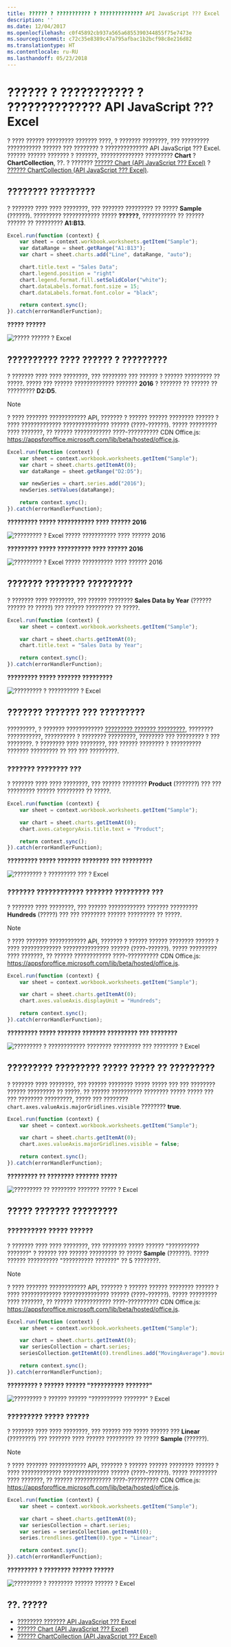 ```yaml
---
title: ?????? ? ??????????? ? ?????????????? API JavaScript ??? Excel
description: ''
ms.date: 12/04/2017
ms.openlocfilehash: c0f45892cb937a565a6855390344855f75e7473e
ms.sourcegitcommit: c72c35e8389c47a795afbac1b2bcf98c8e216d82
ms.translationtype: HT
ms.contentlocale: ru-RU
ms.lasthandoff: 05/23/2018
---
```

# <a name="work-with-charts-using-the-excel-javascript-api"></a>?????? ? ??????????? ? ?????????????? API JavaScript ??? Excel

? ???? ?????? ????????? ??????? ????, ? ??????? ????????, ??? ????????? ??????????? ?????? ??? ???????? ? ?????????????? API JavaScript ??? Excel. ?????? ?????? ??????? ? ???????, ?????????????? ????????? **Chart** ? **ChartCollection**, ??. ? ??????? [?????? Chart (API JavaScript ??? Excel)](https://dev.office.com/reference/add-ins/excel/chart) ? [?????? ChartCollection (API JavaScript ??? Excel)](https://dev.office.com/reference/add-ins/excel/chartcollection).

## <a name="create-a-chart"></a>???????? ?????????

? ??????? ???? ???? ????????, ??? ??????? ????????? ?? ????? **Sample** (??????). ????????? ???????????? ????? **??????**, ??????????? ?? ?????? ?????? ?? ????????? **A1:B13**.

```js
Excel.run(function (context) {
    var sheet = context.workbook.worksheets.getItem("Sample");
    var dataRange = sheet.getRange("A1:B13");
    var chart = sheet.charts.add("Line", dataRange, "auto");

    chart.title.text = "Sales Data";
    chart.legend.position = "right"
    chart.legend.format.fill.setSolidColor("white");
    chart.dataLabels.format.font.size = 15;
    chart.dataLabels.format.font.color = "black";

    return context.sync();
}).catch(errorHandlerFunction);
```

**????? ??????**

![????? ?????? ? Excel](../images/excel-charts-create-line.png)


## <a name="add-a-data-series-to-a-chart"></a>?????????? ???? ?????? ? ?????????

? ??????? ???? ???? ????????, ??? ???????? ??? ?????? ? ?????? ????????? ?? ?????. ????? ??? ?????? ????????????? ??????? **2016** ? ??????? ?? ?????? ?? ????????? **D2:D5**.

> [!NOTE]
> ? ???? ??????? ???????????? API, ??????? ? ?????? ?????? ???????? ?????? ? ???? ????????????? ??????????????? ?????? (????-??????). ????? ????????? ???? ???????, ?? ?????? ???????????? ????-?????????? CDN Office.js: https://appsforoffice.microsoft.com/lib/beta/hosted/office.js.

```js
Excel.run(function (context) {
    var sheet = context.workbook.worksheets.getItem("Sample");
    var chart = sheet.charts.getItemAt(0);
    var dataRange = sheet.getRange("D2:D5");

    var newSeries = chart.series.add("2016");
    newSeries.setValues(dataRange);

    return context.sync();
}).catch(errorHandlerFunction);
```

**????????? ????? ??????????? ???? ?????? 2016**

![????????? ? Excel ????? ??????????? ???? ?????? 2016](../images/excel-charts-data-series-before.png)

**????????? ????? ?????????? ???? ?????? 2016**

![????????? ? Excel ????? ?????????? ???? ?????? 2016](../images/excel-charts-data-series-after.png)

## <a name="set-chart-title"></a>??????? ???????? ?????????

? ??????? ???? ????????, ??? ?????? ???????? **Sales Data by Year** (?????? ?????? ?? ?????) ??? ?????? ????????? ?? ?????. 

```js
Excel.run(function (context) {
    var sheet = context.workbook.worksheets.getItem("Sample");

    var chart = sheet.charts.getItemAt(0);
    chart.title.text = "Sales Data by Year";

    return context.sync();
}).catch(errorHandlerFunction);
```

**????????? ????? ??????? ?????????**

![????????? ? ?????????? ? Excel](../images/excel-charts-title-set.png)

## <a name="set-properties-of-an-axis-in-a-chart"></a>??????? ??????? ??? ?????????

?????????, ? ??????? ???????????? [????????? ??????? ?????????](https://en.wikipedia.org/wiki/Cartesian_coordinate_system), ???????? ???????????, ?????????? ? ???????? ?????????, ???????? ??? ????????? ? ??? ????????. ? ???????? ???? ????????, ??? ?????? ???????? ? ?????????? ??????? ????????? ?? ??? ??? ?????????.

### <a name="set-axis-title"></a>??????? ???????? ???

? ??????? ???? ???? ????????, ??? ?????? ???????? **Product** (???????) ??? ??? ????????? ?????? ????????? ?? ?????.

```js
Excel.run(function (context) {
    var sheet = context.workbook.worksheets.getItem("Sample");

    var chart = sheet.charts.getItemAt(0);
    chart.axes.categoryAxis.title.text = "Product";

    return context.sync();
}).catch(errorHandlerFunction);
```

**????????? ????? ??????? ???????? ??? ?????????**

![????????? ? ????????? ??? ? Excel](../images/excel-charts-axis-title-set.png)

### <a name="set-axis-display-unit"></a>??????? ???????????? ??????? ????????? ???

? ??????? ???? ????????, ??? ?????? ???????????? ??????? ????????? **Hundreds** (?????) ??? ??? ???????? ?????? ????????? ?? ?????.

> [!NOTE]
> ? ???? ??????? ???????????? API, ??????? ? ?????? ?????? ???????? ?????? ? ???? ????????????? ??????????????? ?????? (????-??????). ????? ????????? ???? ???????, ?? ?????? ???????????? ????-?????????? CDN Office.js: https://appsforoffice.microsoft.com/lib/beta/hosted/office.js.

```js
Excel.run(function (context) {
    var sheet = context.workbook.worksheets.getItem("Sample");

    var chart = sheet.charts.getItemAt(0);
    chart.axes.valueAxis.displayUnit = "Hundreds";

    return context.sync();
}).catch(errorHandlerFunction);
```

**????????? ????? ??????? ??????? ????????? ??? ????????**

![????????? ? ???????????? ???????? ????????? ??? ???????? ? Excel](../images/excel-charts-axis-display-unit-set.png)

## <a name="set-visibility-of-gridlines-in-a-chart"></a>????????? ????????? ????? ????? ?? ?????????

? ??????? ???? ????????, ??? ?????? ???????? ????? ????? ??? ??? ???????? ?????? ????????? ?? ?????. ?? ?????? ?????????? ???????? ????? ????? ??? ??? ???????? ?????????, ????? ??? ???????? `chart.axes.valueAxis.majorGridlines.visible` ???????? **true**.

```js
Excel.run(function (context) {
    var sheet = context.workbook.worksheets.getItem("Sample");

    var chart = sheet.charts.getItemAt(0);
    chart.axes.valueAxis.majorGridlines.visible = false;

    return context.sync();
}).catch(errorHandlerFunction);
```

**????????? ?? ???????? ??????? ?????**

![????????? ?? ???????? ??????? ????? ? Excel](../images/excel-charts-gridlines-removed.png)

## <a name="chart-trendlines"></a>????? ??????? ?????????

### <a name="add-a-trendline"></a>?????????? ????? ??????

? ??????? ???? ???? ????????, ??? ???????? ????? ?????? "?????????? ???????" ? ?????? ??? ?????? ????????? ?? ????? **Sample** (??????). ????? ?????? ?????????? "?????????? ???????" ?? 5 ????????.

> [!NOTE]
> ? ???? ??????? ???????????? API, ??????? ? ?????? ?????? ???????? ?????? ? ???? ????????????? ??????????????? ?????? (????-??????). ????? ????????? ???? ???????, ?? ?????? ???????????? ????-?????????? CDN Office.js: https://appsforoffice.microsoft.com/lib/beta/hosted/office.js.

```js
Excel.run(function (context) {
    var sheet = context.workbook.worksheets.getItem("Sample");

    var chart = sheet.charts.getItemAt(0);
    var seriesCollection = chart.series;
    seriesCollection.getItemAt(0).trendlines.add("MovingAverage").movingAveragePeriod = 5;

    return context.sync();
}).catch(errorHandlerFunction);
```

**????????? ? ?????? ?????? "?????????? ???????"**

![????????? ? ?????? ?????? "?????????? ???????" ? Excel](../images/excel-charts-create-trendline.png)

### <a name="update-a-trendline"></a>????????? ????? ??????

? ??????? ???? ???? ????????, ??? ?????? ??? ????? ?????? ??? **Linear** (????????) ??? ??????? ???? ?????? ????????? ?? ????? **Sample** (??????).

> [!NOTE]
> ? ???? ??????? ???????????? API, ??????? ? ?????? ?????? ???????? ?????? ? ???? ????????????? ??????????????? ?????? (????-??????). ????? ????????? ???? ???????, ?? ?????? ???????????? ????-?????????? CDN Office.js: https://appsforoffice.microsoft.com/lib/beta/hosted/office.js.

```js
Excel.run(function (context) {
    var sheet = context.workbook.worksheets.getItem("Sample");

    var chart = sheet.charts.getItemAt(0);
    var seriesCollection = chart.series;
    var series = seriesCollection.getItemAt(0);
    series.trendlines.getItem(0).type = "Linear";

    return context.sync();
}).catch(errorHandlerFunction);
```

**????????? ? ???????? ?????? ??????**

![????????? ? ???????? ?????? ?????? ? Excel](../images/excel-charts-trendline-linear.png)

## <a name="see-also"></a>??. ?????

- [???????? ??????? API JavaScript ??? Excel](excel-add-ins-core-concepts.md)
- [?????? Chart (API JavaScript ??? Excel)](https://dev.office.com/reference/add-ins/excel/chart) 
- [?????? ChartCollection (API JavaScript ??? Excel)](https://dev.office.com/reference/add-ins/excel/chartcollection)